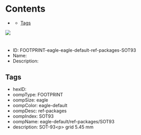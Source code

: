



Contents
========

* [](#)
	* [Tags](#tags)
  
![][im]
# 

- ID: FOOTPRINT-eagle-eagle-default-ref-packages-SOT93
- Name: 
- Description: 

## Tags

- hexID: 
- oompType: FOOTPRINT
- oompSize: eagle
- oompColor: eagle-default
- oompDesc: ref-packages
- oompIndex: SOT93
- oompName: eagle-default/ref-packages/SOT93
- description: SOT-93&lt;p&gt;&#xD;
grid 5.45 mm



[im]: image.png
